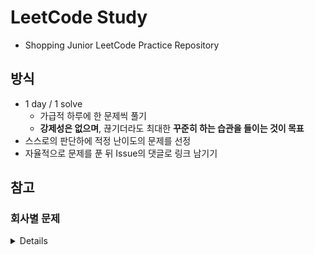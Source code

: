 # LeetCode Study
* Shopping Junior LeetCode Practice Repository

## 방식 
* 1 day / 1 solve
    * 가급적 하루에 한 문제씩 풀기
    * **강제성은 없으며**, 끊기더라도 최대한 **꾸준히 하는 습관을 들이는 것이 목표**
* 스스로의 판단하에 적정 난이도의 문제를 선정
* 자율적으로 문제를 푼 뒤 Issue의 댓글로 링크 남기기


## 참고

### 회사별 문제

<details>
 
### LinkedIn(39)
* 1 Two Sum 23.0% Easy
* 21 Merge Two Sorted Lists 35.4% Easy
* 23 Merge k Sorted Lists 23.3% Hard
* 33 Search in Rotated Sorted Array 30.2% Hard
* 34 Search for a Range 29.1% Medium
* 46 Permutations 35.7% Medium
* 47 Permutations II 28.0% Medium
* 50 Pow(x, n) 27.9% Medium
* 53 Maximum Subarray 36.6% Medium
* 56 Merge Intervals 25.3% Hard
* 57 Insert Interval 23.8% Hard
* 65 Valid Number 12.1% Hard
* 68 Text Justification 16.1% Hard
* 76 Minimum Window Substring 21.2% Hard
* 101 Symmetric Tree 33.9% Easy
* 102 Binary Tree Level Order Traversal 32.7% Easy
* 103 Binary Tree Zigzag Level Order Traversal 28.6% Medium
* 104 Maximum Depth of Binary Tree 47.8% Easy
* 127 Word Ladder 19.6% Medium
* 149 Max Points on a Line 14.2% Hard
* 150 Evaluate Reverse Polish Notation 23.5% Medium
* 152 Maximum Product Subarray 22.1% Medium
* 156 Binary Tree Upside Down 38.3% Medium
* 170 Two Sum III – Data structure design 24.0% Easy
* 173 Binary Search Tree Iterator 34.5% Medium
* 187 Repeated DNA Sequences 25.2% Medium
* 198 House Robber 34.2% Easy
* 205 Isomorphic Strings 29.5% Easy
* 236 Lowest Common Ancestor of a Binary Tree 28.8% Medium
* 238 Product of Array Except Self 42.6% Medium
* 243 Shortest Word Distance 46.3% Easy
* 244 Shortest Word Distance II 35.3% Medium
* 245 Shortest Word Distance III 46.0% Medium
* 254 Factor Combinations 34.7% Medium
* 256 Paint House 42.6% Medium
* 277 Find the Celebrity 35.1% Medium
* 297 Serialize and Deserialize Binary Tree 27.8% Hard
* 311 Sparse Matrix Multiplication 47.2% Medium
* 339 Nested List Weight Sum 54.7% Easy* 


### Google(90)
* Median of Two Sorted Arrays 18.6% Hard
* 10 Regular Expression Matching 22.0% Hard
* 17 Letter Combinations of a Phone Number 28.6% Medium
* 20 Valid Parentheses 29.3% Easy
* 22 Generate Parentheses 36.9% Medium
* 23 Merge k Sorted Lists 23.3% Hard
* 31 Next Permutation 26.5% Medium
* 42 Trapping Rain Water 32.2% Hard
* 44 Wildcard Matching 17.4% Hard
* 50 Pow(x, n) 27.9% Medium
* 54 Spiral Matrix 22.5% Medium
* 56 Merge Intervals 25.3% Hard
* 57 Insert Interval 23.8% Hard
* 66 Plus One 33.5% Easy
* 128 Longest Consecutive Sequence 32.1% Hard
* 133 Clone Graph 24.9% Medium
* 139 Word Break 25.2% Medium
* 140 Word Break II 19.7% Hard
* 146 LRU Cache 15.8% Hard
* 155 Min Stack 22.0% Easy
* 158 Read N Characters Given Read4 II – Call multiple times 23.4% Hard
* 159 Longest Substring with At Most Two Distinct Characters 34.7% Hard
* 162 Find Peak Element 33.0% Medium
* 163 Missing Ranges 29.2% Medium
* 166 Fraction to Recurring Decimal 15.1% Medium
* 173 Binary Search Tree Iterator 34.5% Medium
* 200 Number of Islands 27.6% Medium
* 208 Implement Trie (Prefix Tree) 25.3% Medium
* 212 Word Search II 19.3% Hard
* 214 Shortest Palindrome 19.7% Hard
* 218 The Skyline Problem 22.0% Hard
* 224 Basic Calculator 22.1% Hard
* 228 Summary Ranges 24.1% Medium
* 230 Kth Smallest Element in a BST 37.6% Medium
* 231 Power of Two 36.4% Easy
* 239 Sliding Window Maximum 27.3% Hard
* 240 Search a 2D Matrix II 34.4% Medium
* 246 Strobogrammatic Number 36.3% Easy
* 247 Strobogrammatic Number II 34.1% Medium
* 249 Group Shifted Strings 31.3% Easy
* 251 Flatten 2D Vector 33.8% Medium
* 253 Meeting Rooms II 34.6% Medium
* 257 Binary Tree Paths 28.4% Easy
* 259 3Sum Smaller 38.2% Medium
* 261 Graph Valid Tree 32.5% Medium
* 266 Palindrome Permutation 50.4% Easy
* 269 Alien Dictionary 22.9% Hard
* 270 Closest Binary Search Tree Value 34.3% Easy
* 271 Encode and Decode Strings 27.1% Medium
* 272 Closest Binary Search Tree Value II 33.1% Hard
* 274 H-Index 29.3% Medium
* 276 Paint Fence 30.9% Easy
* 279 Perfect Squares 32.5% Medium
* 280 Wiggle Sort 49.5% Medium
* 281 Zigzag Iterator 42.8% Medium
* 282 Expression Add Operators 24.8% Hard
* 284 Peeking Iterator 33.5% Medium
* 286 Walls and Gates 37.2% Medium
* 288 Unique Word Abbreviation 15.7% Easy
* 289 Game of Life 34.2% Medium
* 293 Flip Game 49.5% Easy
* 294 Flip Game II 41.3% Medium
* 295 Find Median from Data Stream 22.0% Hard
* 297 Serialize and Deserialize Binary Tree 27.8% Hard
* 298 Binary Tree Longest Consecutive Sequence 36.9% Medium
* 302 Smallest Rectangle Enclosing Black Pixels 39.0% Hard
* 305 Number of Islands II 34.0% Hard
* 308 Range Sum Query 2D – Mutable 21.6% Hard
* 309 Best Time to Buy and Sell Stock with Cooldown 36.6% Medium
* 310 Minimum Height Trees 26.6% Medium
* 312 Burst Balloons 36.4% Hard
* 313 Super Ugly Number 33.9% Medium
* 314 Binary Tree Vertical Order Traversal 30.3% Medium
* 315 Count of Smaller Numbers After Self 30.1% Hard
* 316 Remove Duplicate Letters 24.9% Hard
* 317 Shortest Distance from All Buildings 31.1% Hard
* 318 Maximum Product of Word Lengths 39.6% Medium
* 320 Generalized Abbreviation 40.8% Medium
* 321 Create Maximum Number 20.8% Hard
* 323 Number of Connected Components in an Undirected Graph 42.8% Medium
* 324 Wiggle Sort II 22.1% Medium
* 326 Power of Three 36.5% Easy
* 327 Count of Range Sum 25.9% Hard
* 329 Longest Increasing Path in a Matrix 31.2% Hard
* 330 Patching Array 28.9% Medium
* 331 Verify Preorder Serialization of a Binary Tree 31.7% Medium
* 332 Reconstruct Itinerary 23.8% Medium
* 336 Palindrome Pairs 19.5% Hard
* 340 Longest Substring with At Most K Distinct Characters 37.2% Hard
* 341 Flatten Nested List Iterator 19.8% Medium* 


### Uber(42)
* Two Sum 23.0% Easy
* 8 String to Integer (atoi) 13.5% Easy
* 10 Regular Expression Matching 22.0% Hard
* 13 Roman to Integer 39.2% Easy
* 17 Letter Combinations of a Phone Number 28.6% Medium
* 22 Generate Parentheses 36.9% Medium
* 23 Merge k Sorted Lists 23.3% Hard
* 24 Swap Nodes in Pairs 35.1% Easy
* 33 Search in Rotated Sorted Array 30.2% Hard
* 36 Valid Sudoku 30.5% Easy
* 37 Sudoku Solver 24.8% Hard
* 39 Combination Sum 30.9% Medium
* 49 Group Anagrams 27.4% Medium
* 54 Spiral Matrix 22.5% Medium
* 76 Minimum Window Substring 21.2% Hard
* 78 Subsets 31.3% Medium
* 91 Decode Ways 17.5% Medium
* 104 Maximum Depth of Binary Tree 47.8% Easy
* 121 Best Time to Buy and Sell Stock 36.0% Easy
* 125 Valid Palindrome 23.8% Easy
* 133 Clone Graph 24.9% Medium
* 138 Copy List with Random Pointer 26.1% Hard
* 139 Word Break 25.2% Medium
* 140 Word Break II 19.7% Hard
* 146 LRU Cache 15.8% Hard
* 155 Min Stack 22.0% Easy
* 161 One Edit Distance 28.4% Medium
* 171 Excel Sheet Column Number 41.5% Easy
* 186 Reverse Words in a String II 29.1% Medium
* 202 Happy Number 36.5% Easy
* 206 Reverse Linked List 39.4% Easy
* 208 Implement Trie (Prefix Tree) 25.3% Medium
* 230 Kth Smallest Element in a BST 37.6% Medium
* 242 Valid Anagram 41.7% Easy
* 249 Group Shifted Strings 31.3% Easy
* 254 Factor Combinations 34.7% Medium
* 262 Trips and Users 16.1% Hard
* 266 Palindrome Permutation 50.4% Easy
* 290 Word Pattern 29.0% Easy
* 291 Word Pattern II 34.8% Hard
* 297 Serialize and Deserialize Binary Tree 27.8% Har
* 337 House Robber III 37.0% Medium* 


### Airbnb(20)
* 1 Two Sum 23.0% Easy
* 2 Add Two Numbers 23.0% Medium
* 10 Regular Expression Matching 22.0% Hard
* 20 Valid Parentheses 29.3% Easy
* 23 Merge k Sorted Lists 23.3% Hard
* 68 Text Justification 16.1% Hard
* 108 Convert Sorted Array to Binary Search Tree 37.2% Medium
* 136 Single Number 49.6% Medium
* 160 Intersection of Two Linked Lists 30.2% Easy
* 190 Reverse Bits 29.3% Easy
* 198 House Robber 34.2% Easy
* 202 Happy Number 36.5% Easy
* 212 Word Search II 19.3% Hard
* 217 Contains Duplicate 41.1% Easy
* 219 Contains Duplicate II 29.9% Easy
* 220 Contains Duplicate III 18.5% Medium
* 221 Maximal Square 23.5% Medium
* 251 Flatten 2D Vector 33.8% Medium
* 269 Alien Dictionary 22.9% Hard
* 336 Palindrome Pairs 19.5% Hard* 


### Facebook(79)
* Two Sum 23.0% Easy
* 10 Regular Expression Matching 22.0% Hard
* 13 Roman to Integer 39.2% Easy
* 15 3Sum 18.8% Medium
* 17 Letter Combinations of a Phone Number 28.6% Medium
* 20 Valid Parentheses 29.3% Easy
* 23 Merge k Sorted Lists 23.3% Hard
* 25 Reverse Nodes in k-Group 27.5% Hard
* 26 Remove Duplicates from Sorted Array 33.4% Easy
* 28 Implement strStr() 24.8% Easy
* 33 Search in Rotated Sorted Array 30.2% Hard
* 38 Count and Say 28.9% Easy
* 43 Multiply Strings 23.4% Medium
* 44 Wildcard Matching 17.4% Hard
* 49 Group Anagrams 27.4% Medium
* 50 Pow(x, n) 27.9% Medium
* 56 Merge Intervals 25.3% Hard
* 57 Insert Interval 23.8% Hard
* 67 Add Binary 27.4% Easy
* 69 Sqrt(x) 25.2% Medium
* 71 Simplify Path 21.9% Medium
* 75 Sort Colors 34.7% Medium
* 76 Minimum Window Substring 21.2% Hard
* 78 Subsets 31.3% Medium
* 79 Word Search 22.9% Medium
* 80 Remove Duplicates from Sorted Array II 32.7% Medium
* 85 Maximal Rectangle 23.4% Hard
* 88 Merge Sorted Array 30.0% Easy
* 90 Subsets II 30.5% Medium
* 91 Decode Ways 17.5% Medium
* 98 Validate Binary Search Tree 20.9% Medium
* 102 Binary Tree Level Order Traversal 32.7% Easy
* 117 Populating Next Right Pointers in Each Node II 32.8% Hard
* 121 Best Time to Buy and Sell Stock 36.0% Easy
* 125 Valid Palindrome 23.8% Easy
* 127 Word Ladder 19.6% Medium
* 128 Longest Consecutive Sequence 32.1% Hard
* 133 Clone Graph 24.9% Medium
* 139 Word Break 25.2% Medium
* 146 LRU Cache 15.8% Hard
* 157 Read N Characters Given Read4 29.5% Easy
* 158 Read N Characters Given Read4 II – Call multiple times 23.4% Hard
* 161 One Edit Distance 28.4% Medium
* 168 Excel Sheet Column Title 21.6% Easy
* 173 Binary Search Tree Iterator 34.5% Medium
* 200 Number of Islands 27.6% Medium
* 206 Reverse Linked List 39.4% Easy
* 208 Implement Trie (Prefix Tree) 25.3% Medium
* 209 Minimum Size Subarray Sum 26.8% Medium
* 210 Course Schedule II 21.0% Medium
* 211 Add and Search Word – Data structure design 20.2% Medium
* 215 Kth Largest Element in an Array 33.1% Medium
* 218 The Skyline Problem 22.0% Hard
* 221 Maximal Square 23.5% Medium
* 234 Palindrome Linked List 28.0% Easy
* 235 Lowest Common Ancestor of a Binary Search Tree 37.7% Easy
* 236 Lowest Common Ancestor of a Binary Tree 28.8% Medium
* 238 Product of Array Except Self 42.6% Medium
* 252 Meeting Rooms 41.6% Easy
* 253 Meeting Rooms II 34.6% Medium
* 257 Binary Tree Paths 28.4% Easy
* 261 Graph Valid Tree 32.5% Medium
* 265 Paint House II 35.6% Hard
* 269 Alien Dictionary 22.9% Hard
* 273 Integer to English Words 18.7% Hard
* 274 H-Index 29.3% Medium
* 275 H-Index II 32.5% Medium
* 277 Find the Celebrity 35.1% Medium
* 278 First Bad Version 22.4% Easy
* 282 Expression Add Operators 24.8% Hard
* 283 Move Zeroes 44.0% Easy
* 285 Inorder Successor in BST 35.6% Medium
* 286 Walls and Gates 37.2% Medium
* 297 Serialize and Deserialize Binary Tree 27.8% Hard
* 301 Remove Invalid Parentheses 31.9% Hard
* 311 Sparse Matrix Multiplication 47.2% Medium
* 314 Binary Tree Vertical Order Traversal 30.3% Medium
* 325 Maximum Size Subarray Sum Equals k 39.9% Easy
* 334 Increasing Triplet Subsequence 33.2% Medium* 


### Twitter(21)
* Regular Expression Matching 22.0% Hard
* 12 Integer to Roman 38.8% Medium
* 20 Valid Parentheses 29.3% Easy
* 23 Merge k Sorted Lists 23.3% Hard
* 42 Trapping Rain Water 32.2% Hard
* 43 Multiply Strings 23.4% Medium
* 56 Merge Intervals 25.3% Hard
* 60 Permutation Sequence 25.1% Medium
* 118 Pascal’s Triangle 33.3% Easy
* 140 Word Break II 19.7% Hard
* 146 LRU Cache 15.8% Hard
* 149 Max Points on a Line 14.2% Hard
* 161 One Edit Distance 28.4% Medium
* 202 Happy Number 36.5% Easy
* 206 Reverse Linked List 39.4% Easy
* 208 Implement Trie (Prefix Tree) 25.3% Medium
* 218 The Skyline Problem 22.0% Hard
* 235 Lowest Common Ancestor of a Binary Search Tree 37.7% Easy
* 251 Flatten 2D Vector 33.8% Medium
* 269 Alien Dictionary 22.9% Hard
* 296 Best Meeting Point 46.7% Hard* 


### Zenefit(21)
* 4 Median of Two Sorted Arrays 18.6% Hard
* 20 Valid Parentheses 29.3% Easy
* 22 Generate Parentheses 36.9% Medium
* 42 Trapping Rain Water 32.2% Hard
* 52 N-Queens II 39.2% Hard
* 109 Convert Sorted List to Binary Search Tree 30.4% Medium
* 125 Valid Palindrome 23.8% Easy
* 146 LRU Cache 15.8% Hard
* 155 Min Stack 22.0% Easy
* 168 Excel Sheet Column Title 21.6% Easy
* 169 Majority Element 41.1% Easy
* 200 Number of Islands 27.6% Medium
* 206 Reverse Linked List 39.4% Easy
* 207 Course Schedule 26.8% Medium
* 210 Course Schedule II 21.0% Medium
* 229 Majority Element II 25.6% Medium
* 239 Sliding Window Maximum 27.3% Hard
* 251 Flatten 2D Vector 33.8% Medium
* 255 Verify Preorder Sequence in Binary Search Tree 37.1% Medium
* 261 Graph Valid Tree 32.5% Medium
* 317 Shortest Distance from All Buildings 31.1% Hard


### Amazon(41)
*  1 Two Sum 23.0% Easy
* 2 Add Two Numbers 23.0% Medium
* 3 Longest Substring Without Repeating Characters 21.9% Medium
* 5 Longest Palindromic Substring 23.0% Medium
* 8 String to Integer (atoi) 13.5% Easy
* 15 3Sum 18.8% Medium
* 17 Letter Combinations of a Phone Number 28.6% Medium
* 20 Valid Parentheses 29.3% Easy
* 21 Merge Two Sorted Lists 35.4% Easy
* 23 Merge k Sorted Lists 23.3% Hard
* 42 Trapping Rain Water 32.2% Hard
* 48 Rotate Image 34.6% Medium
* 49 Group Anagrams 27.4% Medium
* 78 Subsets 31.3% Medium
* 89 Gray Code 36.3% Medium
* 98 Validate Binary Search Tree 20.9% Medium
* 102 Binary Tree Level Order Traversal 32.7% Easy
* 121 Best Time to Buy and Sell Stock 36.0% Easy
* 126 Word Ladder II 13.6% Hard
* 127 Word Ladder 19.6% Medium
* 138 Copy List with Random Pointer 26.1% Hard
* 139 Word Break 25.2% Medium
* 141 Linked List Cycle 37.0% Medium
* 146 LRU Cache 15.8% Hard
* 155 Min Stack 22.0% Easy
* 160 Intersection of Two Linked Lists 30.2% Easy
* 167 Two Sum II – Input array is sorted 47.8% Medium
* 186 Reverse Words in a String II 29.1% Medium
* 199 Binary Tree Right Side View 34.3% Medium
* 200 Number of Islands 27.6% Medium
* 204 Count Primes 24.2% Easy
* 206 Reverse Linked List 39.4% Easy
* 215 Kth Largest Element in an Array 33.1% Medium
* 234 Palindrome Linked List 28.0% Easy
* 235 Lowest Common Ancestor of a Binary Search Tree 37.7% Easy
* 236 Lowest Common Ancestor of a Binary Tree 28.8% Medium
* 238 Product of Array Except Self 42.6% Medium
* 239 Sliding Window Maximum 27.3% Hard
* 240 Search a 2D Matrix II 34.4% Medium
* 242 Valid Anagram 41.7% Easy
* 297 Serialize and Deserialize Binary Tree 27.8% Hard


### Microsoft(77)
* 1 Two Sum 23.0% Easy
* 2 Add Two Numbers 23.0% Medium
* 4 Median of Two Sorted Arrays 18.6% Hard
* 5 Longest Palindromic Substring 23.0% Medium
* 8 String to Integer (atoi) 13.5% Easy
* 13 Roman to Integer 39.2% Easy
* 15 3Sum 18.8% Medium
* 20 Valid Parentheses 29.3% Easy
* 21 Merge Two Sorted Lists 35.4% Easy
* 23 Merge k Sorted Lists 23.3% Hard
* 24 Swap Nodes in Pairs 35.1% Easy
* 25 Reverse Nodes in k-Group 27.5% Hard
* 26 Remove Duplicates from Sorted Array 33.4% Easy
* 28 Implement strStr() 24.8% Easy
* 33 Search in Rotated Sorted Array 30.2% Hard
* 46 Permutations 35.7% Medium
* 47 Permutations II 28.0% Medium
* 48 Rotate Image 34.6% Medium
* 53 Maximum Subarray 36.6% Medium
* 54 Spiral Matrix 22.5% Medium
* 55 Jump Game 28.2% Medium
* 56 Merge Intervals 25.3% Hard
* 71 Simplify Path 21.9% Medium
* 73 Set Matrix Zeroes 33.4% Medium
* 75 Sort Colors 34.7% Medium
* 79 Word Search 22.9% Medium
* 88 Merge Sorted Array 30.0% Easy
* 91 Decode Ways 17.5% Medium
* 94 Binary Tree Inorder Traversal 39.6% Medium
* 98 Validate Binary Search Tree 20.9% Medium
* 101 Symmetric Tree 33.9% Easy
* 102 Binary Tree Level Order Traversal 32.7% Easy
* 103 Binary Tree Zigzag Level Order Traversal 28.6% Medium
* 106 Construct Binary Tree from Inorder and Postorder Traversal 29.0% Medium
* 112 Path Sum 31.3% Easy
* 114 Flatten Binary Tree to Linked List 31.0% Medium
* 116 Populating Next Right Pointers in Each Node 36.5% Medium
* 117 Populating Next Right Pointers in Each Node II 32.8% Hard
* 121 Best Time to Buy and Sell Stock 36.0% Easy
* 124 Binary Tree Maximum Path Sum 23.3% Hard
* 125 Valid Palindrome 23.8% Easy
* 138 Copy List with Random Pointer 26.1% Hard
* 141 Linked List Cycle 37.0% Medium
* 146 LRU Cache 15.8% Hard
* 151 Reverse Words in a String 15.7% Medium
* 153 Find Minimum in Rotated Sorted Array 36.1% Medium
* 160 Intersection of Two Linked Lists 30.2% Easy
* 162 Find Peak Element 33.0% Medium
* 165 Compare Version Numbers 17.4% Easy
* 168 Excel Sheet Column Title 21.6% Easy
* 171 Excel Sheet Column Number 41.5% Easy
* 173 Binary Search Tree Iterator 34.5% Medium
* 174 Dungeon Game 20.8% Hard
* 186 Reverse Words in a String II 29.1% Medium
* 189 Rotate Array 21.1% Easy
* 191 Number of 1 Bits 37.5% Easy
* 200 Number of Islands 27.6% Medium
* 204 Count Primes 24.2% Easy
* 206 Reverse Linked List 39.4% Easy
* 208 Implement Trie (Prefix Tree) 25.3% Medium
* 212 Word Search II 19.3% Hard
* 213 House Robber II 30.5% Medium
* 215 Kth Largest Element in an Array 33.1% Medium
* 218 The Skyline Problem 22.0% Hard
* 232 Implement Queue using Stacks 33.9% Easy
* 235 Lowest Common Ancestor of a Binary Search Tree 37.7% Easy
* 236 Lowest Common Ancestor of a Binary Tree 28.8% Medium
* 237 Delete Node in a Linked List 43.7% Easy
* 238 Product of Array Except Self 42.6% Medium
* 258 Add Digits 48.4% Easy
* 268 Missing Number 40.0% Medium
* 270 Closest Binary Search Tree Value 34.3% Easy
* 273 Integer to English Words 18.7% Hard
* 285 Inorder Successor in BST 35.6% Medium
* 297 Serialize and Deserialize Binary Tree 27.8% Hard
* 300 Longest Increasing Subsequence 34.2% Medium
* 333 Largest BST Subtree 26.5% Medium* 


### Snapchat(15)
* 36 Valid Sudoku 30.5% Easy
* 39 Combination Sum 30.9% Medium
* 44 Wildcard Matching 17.4% Hard
* 96 Unique Binary Search Trees 37.4% Medium
* 127 Word Ladder 19.6% Medium
* 140 Word Break II 19.7% Hard
* 146 LRU Cache 15.8% Hard
* 151 Reverse Words in a String 15.7% Medium
* 155 Min Stack 22.0% Easy
* 161 One Edit Distance 28.4% Medium
* 206 Reverse Linked List 39.4% Easy
* 269 Alien Dictionary 22.9% Hard
* 270 Closest Binary Search Tree Value 34.3% Easy
* 289 Game of Life 34.2% Medium
* 314 Binary Tree Vertical Order Traversal 30.3% Medium* 


### Apple(28)
*  1 Two Sum 23.0% Easy
* 4 Median of Two Sorted Arrays 18.6% Hard
* 7 Reverse Integer 23.6% Easy
* 21 Merge Two Sorted Lists 35.4% Easy
* 28 Implement strStr() 24.8% Easy
* 36 Valid Sudoku 30.5% Easy
* 42 Trapping Rain Water 32.2% Hard
* 48 Rotate Image 34.6% Medium
* 69 Sqrt(x) 25.2% Medium
* 70 Climbing Stairs 36.7% Easy
* 102 Binary Tree Level Order Traversal 32.7% Easy
* 104 Maximum Depth of Binary Tree 47.8% Easy
* 118 Pascal’s Triangle 33.3% Easy
* 149 Max Points on a Line 14.2% Hard
* 151 Reverse Words in a String 15.7% Medium
* 165 Compare Version Numbers 17.4% Easy
* 190 Reverse Bits 29.3% Easy
* 191 Number of 1 Bits 37.5% Easy
* 206 Reverse Linked List 39.4% Easy
* 207 Course Schedule 26.8% Medium
* 215 Kth Largest Element in an Array 33.1% Medium
* 221 Maximal Square 23.5% Medium
* 236 Lowest Common Ancestor of a Binary Tree 28.8% Medium
* 237 Delete Node in a Linked List 43.7% Easy
* 238 Product of Array Except Self 42.6% Medium
* 240 Search a 2D Matrix II 34.4% Medium
* 257 Binary Tree Paths 28.4% Easy
* 284 Peeking Iterator 33.5% Medium* 


### Yahoo(11)
* 1 Two Sum 23.0% Easy
* 4 Median of Two Sorted Arrays 18.6% Hard
* 13 Roman to Integer 39.2% Easy
* 104 Maximum Depth of Binary Tree 47.8% Easy
* 139 Word Break 25.2% Medium
* 141 Linked List Cycle 37.0% Medium
* 146 LRU Cache 15.8% Hard
* 206 Reverse Linked List 39.4% Easy
* 217 Contains Duplicate 41.1% Easy
* 284 Peeking Iterator 33.5% Medium
* 297 Serialize and Deserialize Binary Tree 27.8% Hard* 


### Dropbox(7)
* 1 Two Sum 23.0% Easy
* 4 Median of Two Sorted Arrays 18.6% Hard
* 17 Letter Combinations of a Phone Number 28.6% Medium
* 140 Word Break II 19.7% Hard
* 289 Game of Life 34.2% Medium
* 290 Word Pattern 29.0% Easy
* 291 Word Pattern II 34.8% Hard* 


### Bloomberg(57)
* 1 Two Sum 23.0% Easy
* 2 Add Two Numbers 23.0% Medium
* 3 Longest Substring Without Repeating Characters 21.9% Medium
* 5 Longest Palindromic Substring 23.0% Medium
* 7 Reverse Integer 23.6% Easy
* 8 String to Integer (atoi) 13.5% Easy
* 11 Container With Most Water 34.5% Medium
* 13 Roman to Integer 39.2% Easy
* 15 3Sum 18.8% Medium
* 16 3Sum Closest 29.0% Medium
* 20 Valid Parentheses 29.3% Easy
* 24 Swap Nodes in Pairs 35.1% Easy
* 26 Remove Duplicates from Sorted Array 33.4% Easy
* 33 Search in Rotated Sorted Array 30.2% Hard
* 42 Trapping Rain Water 32.2% Hard
* 49 Group Anagrams 27.4% Medium
* 50 Pow(x, n) 27.9% Medium
* 53 Maximum Subarray 36.6% Medium
* 56 Merge Intervals 25.3% Hard
* 62 Unique Paths 36.2% Medium
* 63 Unique Paths II 29.3% Medium
* 69 Sqrt(x) 25.2% Medium
* 79 Word Search 22.9% Medium
* 88 Merge Sorted Array 30.0% Easy
* 98 Validate Binary Search Tree 20.9% Medium
* 100 Same Tree 43.2% Easy
* 101 Symmetric Tree 33.9% Easy
* 102 Binary Tree Level Order Traversal 32.7% Easy
* 103 Binary Tree Zigzag Level Order Traversal 28.6% Medium
* 105 Construct Binary Tree from Preorder and Inorder Traversal 28.6% Medium
* 110 Balanced Binary Tree 34.0% Easy
* 113 Path Sum II 28.2% Medium
* 117 Populating Next Right Pointers in Each Node II 32.8% Hard
* 121 Best Time to Buy and Sell Stock 36.0% Easy
* 122 Best Time to Buy and Sell Stock II 42.2% Medium
* 131 Palindrome Partitioning 27.6% Medium
* 138 Copy List with Random Pointer 26.1% Hard
* 139 Word Break 25.2% Medium
* 141 Linked List Cycle 37.0% Medium
* 146 LRU Cache 15.8% Hard
* 151 Reverse Words in a String 15.7% Medium
* 155 Min Stack 22.0% Easy
* 158 Read N Characters Given Read4 II – Call multiple times 23.4% Hard
* 160 Intersection of Two Linked Lists 30.2% Easy
* 172 Factorial Trailing Zeroes 32.7% Easy
* 189 Rotate Array 21.1% Easy
* 206 Reverse Linked List 39.4% Easy
* 208 Implement Trie (Prefix Tree) 25.3% Medium
* 215 Kth Largest Element in an Array 33.1% Medium
* 225 Implement Stack using Queues 30.5% Easy
* 230 Kth Smallest Element in a BST 37.6% Medium
* 232 Implement Queue using Stacks 33.9% Easy
* 268 Missing Number 40.0% Medium
* 274 H-Index 29.3% Medium
* 283 Move Zeroes 44.0% Easy
* 287 Find the Duplicate Number 38.5% Hard
* 297 Serialize and Deserialize Binary Tree 27.8% Hard* 


### Yelp(12)
*  1 Two Sum 23.0% Easy
* 3 Longest Substring Without Repeating Characters 21.9% Medium
* 14 Longest Common Prefix 28.1% Easy
* 49 Group Anagrams 27.4% Medium
* 56 Merge Intervals 25.3% Hard
* 126 Word Ladder II 13.6% Hard
* 127 Word Ladder 19.6% Medium
* 151 Reverse Words in a String 15.7% Medium
* 206 Reverse Linked List 39.4% Easy
* 207 Course Schedule 26.8% Medium
* 218 The Skyline Problem 22.0% Hard
* 242 Valid Anagram 41.7% Easy* 


### Palantir(7)
* 136 Single Number 49.6% Medium
* 146 LRU Cache 15.8% Hard
* 217 Contains Duplicate 41.1% Easy
* 219 Contains Duplicate II 29.9% Easy
* 220 Contains Duplicate III 18.5% Medium
* 303 Range Sum Query – Immutable 24.4% Easy
* 325 Maximum Size Subarray Sum Equals k 39.9% Easy* 


### Adobe(12)
* 1 Two Sum 23.0% Easy
* 2 Add Two Numbers 23.0% Medium
* 3 Longest Substring Without Repeating Characters 21.9% Medium
* 4 Median of Two Sorted Arrays 18.6% Hard
* 15 3Sum 18.8% Medium
* 70 Climbing Stairs 36.7% Easy
* 169 Majority Element 41.1% Easy
* 195 Tenth Line 32.4% Easy
* 206 Reverse Linked List 39.4% Easy
* 237 Delete Node in a Linked List 43.7% Easy
* 258 Add Digits 48.4% Easy
* 292 Nim Game 52.7% Easy
</details>
